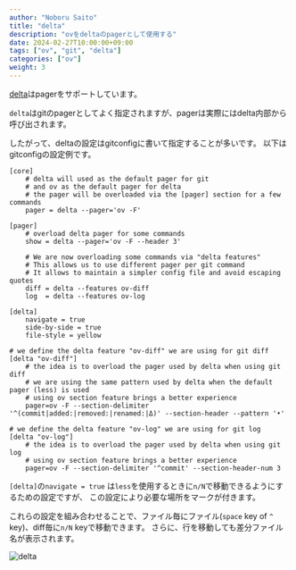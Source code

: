 ```yaml
---
author: "Noboru Saito"
title: "delta"
description: "ovをdeltaのpagerとして使用する"
date: 2024-02-27T10:00:00+09:00
tags: ["ov", "git", "delta"]
categories: ["ov"]
weight: 3
---
```


[delta](https://github.com/dandavison/delta)はpagerをサポートしています。

`delta`はgitのpagerとしてよく指定されますが、pagerは実際にはdelta内部から呼び出されます。

したがって、deltaの設定はgitconfigに書いて指定することが多いです。
以下はgitconfigの設定例です。

```gitconfig
[core]
    # delta will used as the default pager for git
    # and ov as the default pager for delta
    # the pager will be overloaded via the [pager] section for a few commands
    pager = delta --pager='ov -F'

[pager]
    # overload delta pager for some commands
    show = delta --pager='ov -F --header 3'

    # We are now overloading some commands via "delta features"
    # This allows us to use different pager per git command
    # It allows to maintain a simpler config file and avoid escaping quotes
    diff = delta --features ov-diff
    log  = delta --features ov-log

[delta]
    navigate = true
    side-by-side = true
    file-style = yellow

# we define the delta feature "ov-diff" we are using for git diff
[delta "ov-diff"]
    # the idea is to overload the pager used by delta when using git diff
    # we are using the same pattern used by delta when the default pager (less) is used
    # using ov section feature brings a better experience
    pager=ov -F --section-delimiter '^(commit|added:|removed:|renamed:|Δ)' --section-header --pattern '•'

# we define the delta feature "ov-log" we are using for git log
[delta "ov-log"]
    # the idea is to overload the pager used by delta when using git log
    # using ov section feature brings a better experience
    pager=ov -F --section-delimiter '^commit' --section-header-num 3
```

`[delta]`の`navigate = true` は`less`を使用するときに`n/N`で移動できるようにするための設定ですが、
この設定により必要な場所をマークが付きます。

これらの設定を組み合わせることで、ファイル毎にファイル(`space` key of `^` key)、diff毎に`n/N` keyで移動できます。
さらに、行を移動しても差分ファイル名が表示されます。

![delta](/ov/ov-delta.gif)
